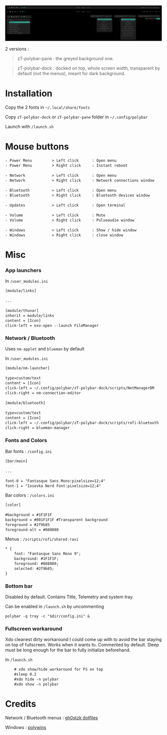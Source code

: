 
![0](https://github.com/zTnR/zT-polybar/blob/main/preview/zT-polybar-thumb.png)

2 versions :

> zT-polybar-pane : the greyed background one.

> zT-polybar-dock : docked on top, whole screen width, transparent by default (not the menus), meant for dark background.

# Installation

Copy the 2 fonts in ```~/.local/share/fonts```

Copy ```zT-polybar-dock``` or ```zT-polybar-pane``` folder in ```~/.config/polybar```

Launch with ```/launch.sh```

# Mouse buttons

```
- Power Menu         > Left click      : Open menu
- Power Menu         > Right click     : Instant reboot

- Network            > Left click      : Open menu
- Network            > Right click     : Network connections window

- Bluetooth          > Left click      : Open menu
- Bluetooth          > Right click     : Bluetooth devices window

- Updates            > Left click      : Open terminal

- Volume             > Left click      : Mute
- Volume             > Right click     : Pulseaudio window

- Windows            > Left click      : Show / hide window
- Windows            > Right click     : close window
```

# Misc

### App launchers

In ```/user_modules.ini```

```
[module/links]

...

[module/thunar]
inherit = module/links
content = [Icon]
click-left = exo-open --launch FileManager
```

### Network / Bluetooth

Uses ```nm-applet``` and ```blueman``` by default

In ```/user_modules.ini```

```
[module/nm-launcher]

type=custom/text
content = [Icon]
click-left = ~/.config/polybar/zT-polybar-dock/scripts/NetManagerDM
click-right = nm-connection-editor

[module/bluetooth]

type=custom/text
content = [Icon]
click-left = ~/.config/polybar/zT-polybar-dock/scripts/rofi-bluetooth
click-right = blueman-manager
```

### Fonts and Colors

Bar fonts : ```/config.ini```

```
[bar/main]

...

font-0 = "Fantasque Sans Mono:pixelsize=12;4"
font-1 = "Iosevka Nerd Font:pixelsize=12;4"
```

Bar colors : ```/colors.ini```

```
[color]

#background = #1F1F1F
background = #001F1F1F #Transparent background
foreground = #2f9b85
foreground-alt = #808080
```

Menus : ```/scripts/rofi/shared.rasi```

```
* {
    font: "Fantasque Sans Mono 9";
    background: #1F1F1F;
    foreground: #808080;
    selected: #2f9b85;
}
```

### Bottom bar

Disabled by default. Contains Title, Telemetry and system tray.

Can be enabled in ```/launch.sh``` by uncommenting

```
polybar -q tray -c "$dir/config.ini" &
```

### Fullscreen workaround

Xdo cleanest dirty workaround I could come up with to avoid the bar staying on top of fullscreen. Works when it wants to. Commented by default. Sleep must be long enough for the bar to fully initialize beforehand.

In ```/launch.sh```

```
	# xdo show/hide workaround for FS on top
	#sleep 0.2
	#xdo hide -n polybar
	#xdo show -n polybar
```

# Credits

Network / Bluetooth menus : [gh0stzk dotfiles](https://github.com/gh0stzk/dotfiles)

Windows : [polywins](https://github.com/jiriklepl/light-polybar-windows)
